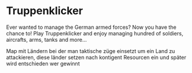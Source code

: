 # Truppenklicker
Ever wanted to manage the German armed forces? Now you have the chance to! Play Truppenklicker and enjoy managing hundred of soldiers, aircrafts, arms, tanks and more...


Map mit Ländern bei der man taktische züge einsetzt um ein Land zu attackieren, diese länder setzen nach kontigent Resourcen ein und später wird entschieden wer gewinnt
